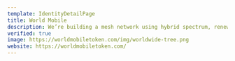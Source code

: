 ```yaml
---
template: IdentityDetailPage
title: World Mobile
description: We’re building a mesh network using hybrid spectrum, renewable energy, and blockchain technology.
verified: true
image: https://worldmobiletoken.com/img/worldwide-tree.png
website: https://worldmobiletoken.com/  
---
```


<YoutubeVideo url="https://www.youtube.com/watch?v=MhIYXIMJNno" description="Cardano Africa Special"/>